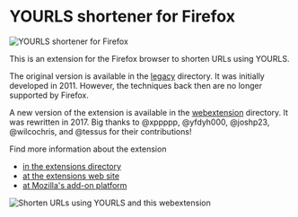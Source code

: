 # YOURLS shortener for Firefox

![YOURLS shortener for Firefox](https://binfalse.de/assets/media/pics/2017/yourls-firefox/yourls.svg)

This is an extension for the Firefox browser to shorten URLs using YOURLS.

The original version is available in the [legacy](legacy/) directory. It was initially developed in 2011. However, the techniques back then are no longer supported by Firefox.

A new version of the extension is available in the [webextension](webextension/) directory.
It was rewritten in 2017. Big thanks to @xppppp, @yfdyh000, @joshp23, @wilcochris, and @tessus for their contributions!

Find more information about the extension

* [in the extensions directory](webextension/)
* [at the extensions web site](https://binfalse.de/software/browser-extensions/yourls-firefox-webextension/)
* [at Mozilla's add-on platform](https://addons.mozilla.org/en-US/firefox/addon/yourls-shortener/)

![Shorten URLs using YOURLS and this webextension](https://binfalse.de/assets/media/pics/2017/yourls-firefox/popup.png)
